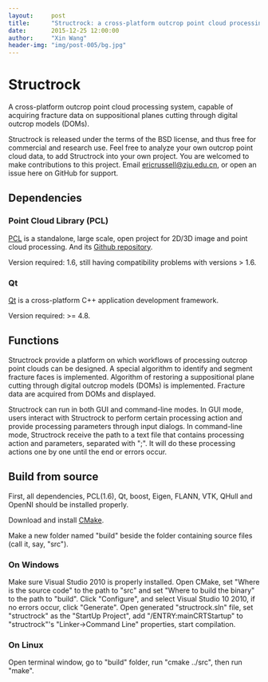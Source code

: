 ```yaml
---
layout:     post
title:      "Structrock: a cross-platform outcrop point cloud processing system"
date:       2015-12-25 12:00:00
author:     "Xin Wang"
header-img: "img/post-005/bg.jpg"
---
```


# Structrock

<center>
<div id="mykudos"></div>
</center>

A cross-platform outcrop point cloud processing system,
capable of acquiring fracture data on suppositional planes cutting through digital outcrop models (DOMs).

Structrock is released under the terms of the BSD license, and thus free for commercial and research use.
Feel free to analyze your own outcrop point cloud data, to add Structrock into your own project.
You are welcomed to make contributions to this project. Email ericrussell@zju.edu.cn, or open an issue here on GitHub for support.

## Dependencies

### Point Cloud Library (PCL)

<a href="http://pointclouds.org/">PCL</a> is a standalone, large scale, open project for 2D/3D image and point cloud processing.
And its <a href="https://github.com/PointCloudLibrary/pcl">Github repository</a>.

Version required: 1.6, still having compatibility problems with versions > 1.6.

### Qt

<a href="http://www.qt.io/">Qt</a> is a cross-platform C++ application development framework.

Version required: >= 4.8.

## Functions

Structrock provide a platform on which workflows of processing outcrop point clouds can be designed.
A special algorithm to identify and segment fracture faces is implemented.
Algorithm of restoring a suppositional plane cutting through digital outcrop models (DOMs) is implemented.
Fracture data are acquired from DOMs and displayed.

Structrock can run in both GUI and command-line modes.
In GUI mode, users interact with Structrock to perform certain processing action and provide processing parameters through input dialogs.
In command-line mode, Structrock receive the path to a text file that contains processing action and parameters, separated with ";".
It will do these processing actions one by one until the end or errors occur.

## Build from source

First, all dependencies, PCL(1.6), Qt, boost, Eigen, FLANN, VTK, QHull and OpenNI should be installed properly.

Download and install <a href="https://cmake.org/">CMake</a>.

Make a new folder named "build" beside the folder containing source files (call it, say, "src").

### On Windows

Make sure Visual Studio 2010 is properly installed.
Open CMake, set "Where is the source code" to the path to "src" and set "Where to build the binary" to the path to "build".
Click "Configure", and select Visual Studio 10 2010, if no errors occur, click "Generate".
Open generated "structrock.sln" file, set "structrock" as the "StartUp Project",
add "/ENTRY:mainCRTStartup" to "structrock"'s "Linker->Command Line" properties, start compilation.

### On Linux

Open terminal window, go to "build" folder, run "cmake ../src", then run "make".